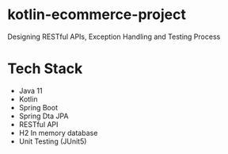 # kotlin-ecommerce-project

Designing RESTful APIs, Exception Handling and Testing Process

# Tech Stack
- Java 11
- Kotlin
- Spring Boot
- Spring Dta JPA
- RESTful API
- H2 In memory database
- Unit Testing (JUnit5)
